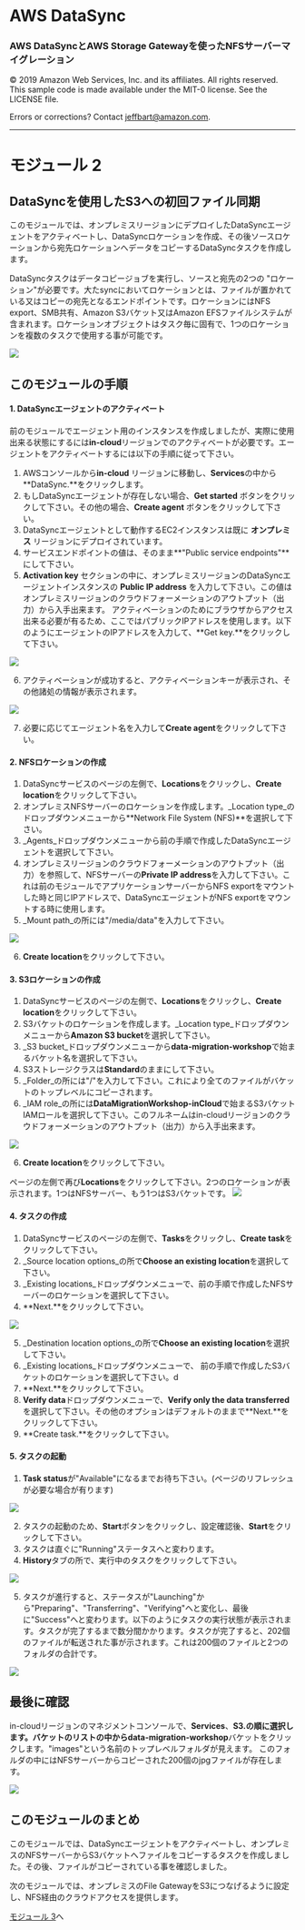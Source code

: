 # **AWS DataSync**

### AWS DataSyncとAWS Storage Gatewayを使ったNFSサーバーマイグレーション

© 2019 Amazon Web Services, Inc. and its affiliates. All rights reserved.
This sample code is made available under the MIT-0 license. See the LICENSE file.

Errors or corrections? Contact [jeffbart@amazon.com](mailto:jeffbart@amazon.com).

---

# モジュール 2
## DataSyncを使用したS3への初回ファイル同期

このモジュールでは、オンプレミスリージョンにデプロイしたDataSyncエージェントをアクティベートし、DataSyncロケーションを作成、その後ソースロケーションから宛先ロケーションへデータをコピーするDataSyncタスクを作成します。

DataSyncタスクはデータコピージョブを実行し、ソースと宛先の2つの &quot;ロケーション&quot;が必要です。大たsyncにおいてロケーションとは、ファイルが置かれている又はコピーの宛先となるエンドポイントです。ロケーションにはNFS export、SMB共有、Amazon S3バケット又はAmazon EFSファイルシステムが含まれます。ロケーションオブジェクトはタスク毎に固有で、1つのロケーションを複数のタスクで使用する事が可能です。

![](../images/mod2arch.png)

## このモジュールの手順

#### 1. DataSyncエージェントのアクティベート

前のモジュールでエージェント用のインスタンスを作成しましたが、実際に使用出来る状態にするには**in-cloud**リージョンでのアクティベートが必要です。エージェントをアクティベートするには以下の手順に従って下さい。

1. AWSコンソールから**in-cloud** リージョンに移動し、**Services**の中から**DataSync.**をクリックします。
2. もしDataSyncエージェントが存在しない場合、**Get started** ボタンをクリックして下さい。その他の場合、**Create agent** ボタンをクリックして下さい。
3. DataSyncエージェントとして動作するEC2インスタンスは既に **オンプレミス** リージョンにデプロイされています。
4. サービスエンドポイントの値は、そのまま**"Public service endpoints"**にして下さい。
5. **Activation key** セクションの中に、オンプレミスリージョンのDataSyncエージェントインスタンスの **Public IP address** を入力して下さい。この値はオンプレミスリージョンのクラウドフォーメーションのアウトプット（出力）から入手出来ます。  アクティベーションのためにブラウザからアクセス出来る必要が有るため、ここではパブリックIPアドレスを使用します。以下のようにエージェントのIPアドレスを入力して、**Get key.**をクリックして下さい。

  ![](../images/mod2ds1.png)

6. アクティベーションが成功すると、アクティベーションキーが表示され、その他諸処の情報が表示されます。

  ![](../images/mod2ds2.png)

7. 必要に応じてエージェント名を入力して**Create agent**をクリックして下さい。

#### 2. NFSロケーションの作成

1. DataSyncサービスのページの左側で、**Locations**をクリックし、**Create location**をクリックして下さい。
2. オンプレミスNFSサーバーのロケーションを作成します。_Location type_のドロップダウンメニューから**Network File System (NFS)**を選択して下さい。
3. _Agents_ドロップダウンメニューから前の手順で作成したDataSyncエージェントを選択して下さい。
4. オンプレミスリージョンのクラウドフォーメーションのアウトプット（出力）を参照して、NFSサーバーの**Private IP address**を入力して下さい。これは前のモジュールでアプリケーションサーバーからNFS exportをマウントした時と同じIPアドレスで、DataSyncエージェントがNFS exportをマウントする時に使用します。
5. _Mount path_の所には&quot;/media/data&quot;を入力して下さい。

  ![](../images/mod2ds3.png)

6. **Create location**をクリックして下さい。

#### 3. S3ロケーションの作成

1. DataSyncサービスのページの左側で、**Locations**をクリックし、**Create location**をクリックして下さい。
2. S3バケットのロケーションを作成します。_Location type_ドロップダウンメニューから**Amazon S3 bucket**を選択して下さい。
3. _S3 bucket_ドロップダウンメニューから**data-migration-workshop**で始まるバケット名を選択して下さい。
4. S3ストレージクラスは**Standard**のままにして下さい。
4. _Folder_の所には&quot;/&quot;を入力して下さい。これにより全てのファイルがバケットのトップレベルにコピーされます。
5. _IAM role_の所には**DataMigrationWorkshop-inCloud**で始まるS3バケットIAMロールを選択して下さい。このフルネームはin-cloudリージョンのクラウドフォーメーションのアウトプット（出力）から入手出来ます。 

  ![](../images/mod2ds4.png)

6. **Create location**をクリックして下さい。

ページの左側で再び**Locations**をクリックして下さい。2つのロケーションが表示されます。1つはNFSサーバー、もう1つはS3バケットです。
![](../images/mod2ds5.png)

#### 4. タスクの作成

1. DataSyncサービスのページの左側で、**Tasks**をクリックし、**Create task**をクリックして下さい。
2. _Source location options_の所で**Choose an existing location**を選択して下さい。
3. _Existing locations_ドロップダウンメニューで、前の手順で作成したNFSサーバーのロケーションを選択して下さい。
4. **Next.**をクリックして下さい。

  ![](../images/mod2ds6.png)

5. _Destination location options_の所で**Choose an existing location**を選択して下さい。
6. _Existing locations_ドロップダウンメニューで、 前の手順で作成したS3バケットのロケーションを選択して下さい。d
7. **Next.**をクリックして下さい。
8. **Verify data**ドロップダウンメニューで、**Verify only the data transferred**を選択して下さい。その他のオプションはデフォルトのままで**Next.**をクリックして下さい。
9. **Create task.**をクリックして下さい。

#### 5. タスクの起動

1. **Task status**が&quot;Available&quot;になるまでお待ち下さい。(ページのリフレッシュが必要な場合が有ります)

  ![](../images/mod2ds7.png)

2. タスクの起動のため、**Start**ボタンをクリックし、設定確認後、**Start**をクリックして下さい。
3. タスクは直ぐに&quot;Running&quot;ステータスへと変わります。
4. **History**タブの所で、実行中のタスクをクリックして下さい。

  ![](../images/mod2ds8.png)

5. タスクが進行すると、ステータスが&quot;Launching&quot;から&quot;Preparing&quot;、&quot;Transferring&quot;、&quot;Verifying&quot;へと変化し、最後に&quot;Success&quot;へと変わります。以下のようにタスクの実行状態が表示されます。タスクが完了するまで数分間かかります。タスクが完了すると、202個のファイルが転送された事が示されます。これは200個のファイルと2つのフォルダの合計です。

  ![](../images/mod2ds9.png)

## 最後に確認

in-cloudリージョンのマネジメントコンソールで、**Services**、**S3.**の順に選択します。バケットのリストの中から**data-migration-workshop**バケットをクリックします。&quot;images&quot;という名前のトップレベルフォルダが見えます。 このフォルダの中にはNFSサーバーからコピーされた200個のjpgファイルが存在します。

![](../images/mod2validate.png)

## このモジュールのまとめ

このモジュールでは、DataSyncエージェントをアクティベートし、オンプレミスのNFSサーバーからS3バケットへファイルをコピーするタスクを作成しました。その後、ファイルがコピーされている事を確認しました。

次のモジュールでは、オンプレミスのFile GatewayをS3につなげるように設定し、NFS経由のクラウドアクセスを提供します。

[モジュール 3](../module3/)へ
